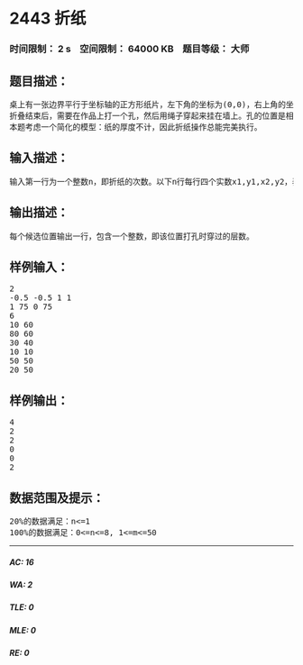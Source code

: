 # 2443 折纸   
### 时间限制： 2 s&nbsp;&nbsp;&nbsp;&nbsp;空间限制： 64000 KB&nbsp;&nbsp;&nbsp;&nbsp;题目等级： 大师  
## 题目描述：  

<pre>
桌上有一张边界平行于坐标轴的正方形纸片，左下角的坐标为(0,0)，右上角的坐标为(100,100)。接下来执行n条折纸命令。每条命令用两个不同点P1(x1,y1)和P2(x2,y2)来表示，执行时把当前的折纸作品沿着P1P2所在直线折叠，并把有向线段P1P2的右边折向左边（左边的部分保持不变）。
折叠结束后，需要在作品上打一个孔，然后用绳子穿起来挂在墙上。孔的位置是相当重要的：若需要穿过太多层的纸，打孔本身比较困难；若穿过的层数太少，悬挂起来以后作品可能会被撕破。为了选择一个比较合适的打孔位置，你需要计算在每个候选位置打孔时穿过的层数。如果恰好穿过某一层的边界（误差0.000001内），则该层不统计在结果中。
本题考虑一个简化的模型：纸的厚度不计，因此折纸操作总能完美执行。
</pre>
  
  
## 输入描述：  

<pre>
输入第一行为一个整数n，即折纸的次数。以下n行每行四个实数x1,y1,x2,y2，表示每次折纸时对应的有向线段。下一行包含一个正整数m，即候选位置的个数，以下每行包含两个实数x,y，表示一个候选位置。
</pre>
  
  
## 输出描述：  

<pre>
每个候选位置输出一行，包含一个整数，即该位置打孔时穿过的层数。
</pre>
  
  
## 样例输入：  

<pre>
2
-0.5 -0.5 1 1
1 75 0 75
6
10 60
80 60
30 40
10 10
50 50
20 50
</pre>
  
  
## 样例输出：  

<pre>
4
2
2
0
0
2
</pre>
  
  
## 数据范围及提示：  

<pre>
20%的数据满足：n<=1
100%的数据满足：0<=n<=8, 1<=m<=50
</pre>
  
  
***  

##### AC: 16  
##### WA: 2  
##### TLE: 0  
##### MLE: 0  
##### RE: 0  
